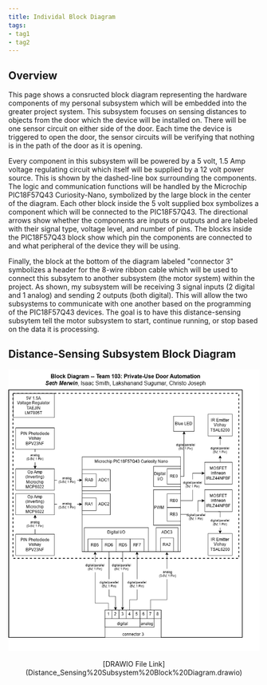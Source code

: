 ```yaml
---
title: Individal Block Diagram
tags:
- tag1
- tag2
---
```


## Overview
This page shows a consructed block diagram representing the hardware components of my personal subsystem which will be embedded into the greater project system. This subsystem focuses on sensing distances to objects from the door which the device will be installed on. There will be one sensor circuit on either side of the door. Each time the device is triggered to open the door, the sensor circuits will be verifying that nothing is in the path of the door as it is opening.

Every component in this subsystem will be powered by a 5 volt, 1.5 Amp voltage regulating circuit which itself will be supplied by a 12 volt power source. This is shown by the dashed-line box surrounding the components. The logic and communication functions will be handled by the Microchip PIC18F57Q43 Curiosity-Nano, symbolized by the large block in the center of the diagram. Each other block inside the 5 volt supplied box symbolizes a component which will be connected to the PIC18F57Q43. The directional arrows show whether the components are inputs or outputs and are labeled with their signal type, voltage level, and number of pins. The blocks inside the PIC18F57Q43 block show which pin the components are connected to and what peripheral of the device they will be using.

Finally, the block at the bottom of the diagram labeled "connector 3" symbolizes a header for the 8-wire ribbon cable which will be used to connect this subsytem to another subsystem (the motor system) within the project. As shown, my subsystem will be receiving 3 signal inputs (2 digital and 1 analog) and sending 2 outputs (both digital). This will allow the two subsystems to communicate with one another based on the programming of the PIC18F57Q43 devices. The goal is to have this distance-sensing subsytem tell the motor subsystem to start, continue running, or stop based on the data it is processing.


## Distance-Sensing Subsystem Block Diagram 


![Distance-Sensing Subsystem](Distance_Sensing%20Subsystem%20Block%20Diagram.drawio.png)

<center> [DRAWIO File Link](Distance_Sensing%20Subsystem%20Block%20Diagram.drawio) </center>

